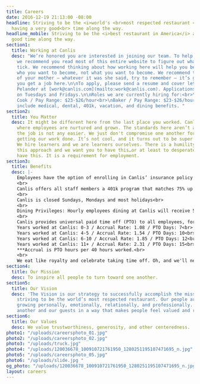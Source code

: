 ```yaml
---
title: Careers
date: 2016-12-19 21:13:00 -08:00
headline: Striving to be the <i>world's <br>most respected restaurant </i> <br> and
  having a very good<br> time along the way.
headline_mobile: Striving to be the <i>best restaurant in America</i> and have a damn
  good time along the way.
section1:
  title: Working at Canlis
  desc: "We’re honored you are interested in joining our team. To help that process,
    we recommend you read most of this entire website to figure out what makes us
    tick. We recommend thinking about how working here will help you become more of
    who you want to become, not what you want to become. We recommend taking the advice
    of your mother — whatever it was she said, try to remember — it’s going to help
    you get a job here.\n\nTo apply, please send a resume and cover letter to Andy
    Pelander at [work@canlis.com](mailto:work@canlis.com). Applications are reviewed
    on Tuesdays and Fridays.\n\nRoles we are currently hiring for:<br>\nPrep/Line
    Cook / Pay Range: $23-$26/hour<br>\nBaker / Pay Range: $23-$26/hour<br>\nAll positions
    include medical, dental, 401k, vacation, and dining benefits. "
section2:
  title: You Matter
  desc: It might be different here from the last place you worked. Canlis is a place
    where employees are nurtured and grown. The standards here aren’t any lower and
    the job is not any easier. We just don't compromise one another for the sake of
    getting our work done. It’s not cool, and it turns out to be super counterproductive.
    We hire learners and we are learners ourselves. There is a humility inherent to
    this approach and we want you to have this…or at least to desperately want to
    have this. It is a requirement for employment.
section3:
  title: Benefits
  desc: |-
    Employees have the option of enrolling in Canlis’ insurance policy after working for 60 days, at least 30 hours a week. Canlis offers medical, vision, dental, and life insurance. The cost of insurance is covered 75% by Canlis for the employee, 75% covered for any dependents, and 0% covered for spouses. <br>
    <br>
    Canlis offers all staff members a 401k program that matches 75% up to 8% of your pay. This is awesome. Ask around.<br>
    <br>
    Canlis is closed Sundays, Mondays and most holidays<br>
    <br>
    Dining Privileges: Hourly employees dining at Canlis will receive 50% off all food and non-alcoholic beverages, starting as soon as they are hired. Additionally, after working at Canlis for at least 6 months - all employees receive a “dinner for two” (not including any alcohol ordered) continuing education credit each calendar year to dine at the restaurant. The dinner for two credit may not be carried over into the subsequent calendar year. Both the discount and the credit cannot be used on Friday/Saturday or the month of December.<br>
    <br>
    Canlis provides universal paid time off (PTO) to all employees, for use as paid vacation leave, sick leave, or safe leave. The Canlis PTO Policy is below:<br>
    Years worked at Canlis: 0-3 / Accrual Rate: 1.08 / PTO Days: 7<br>
    Years worked at Canlis: 4-5 / Accrual Rate: 1.54 / PTO Days: 10<br>
    Years worked at Canlis: 6-10 / Accrual Rate: 1.85 / PTO Days: 12<br>
    Years worked at Canlis: 11+ / Accrual Rate: 2.31 / PTO Days: 15<br>
    ***Accrual is PTO hours per 40 hours worked.<br>
    <br>
    We eat like royalty and celebrate taking time off. Oh, and we'll never serve brunch.
section4:
  title: Our Mission
  desc: To inspire all people to turn toward one another.
section5:
  title: Our Vision
  desc: 'The Vision is our strategy to successfully accomplish the mission: We are
    striving to be the world’s most respected restaurant. Our people are flourishing,
    growing personally, emotionally, relationally, and professionally. We serve one
    another and our guests in a way that makes people feel valued and restored.'
section6:
  title: Our Values
  desc: We value trustworthiness, generosity, and other centeredness.
photo1: "/uploads/careersphoto_01.jpg"
photo2: "/uploads/careersphoto_02.jpg"
photo3: "/uploads/truck.jpg"
photo4: "/uploads/120036678_100910721761950_1280251195107471695_n.jpg"
photo5: "/uploads/careersphoto_05.jpg"
photo6: "/uploads/slide.jpg "
og_photo: "/uploads/120036678_100910721761950_1280251195107471695_n.jpg"
layout: careers
---
```


